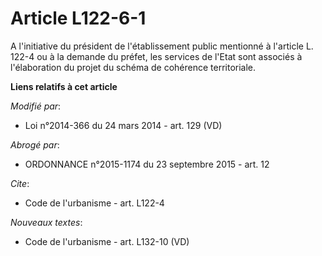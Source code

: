 # Article L122-6-1

A l'initiative du président de l'établissement public mentionné à l'article L. 122-4 ou à la demande du préfet, les services
de l'Etat sont associés à l'élaboration du projet du schéma de cohérence territoriale.

**Liens relatifs à cet article**

_Modifié par_:

  - Loi n°2014-366 du 24 mars 2014 - art. 129 (VD)

_Abrogé par_:

  - ORDONNANCE n°2015-1174 du 23 septembre 2015 - art. 12

_Cite_:

  - Code de l'urbanisme - art. L122-4

_Nouveaux textes_:

  - Code de l'urbanisme - art. L132-10 (VD)
